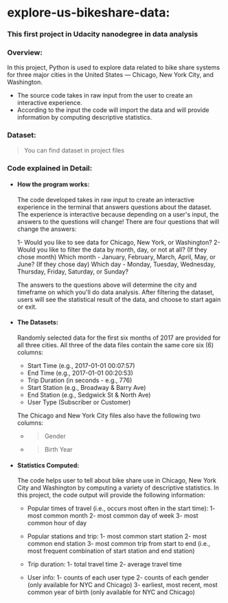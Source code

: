 # explore-us-bikeshare-data:
### This first project in Udacity nanodegree in data analysis

### Overview:
In this project, Python is used to explore data related to bike share systems for three major cities in the United States — Chicago, New York City, and Washington.
 * The source code takes in raw input from the user to create an interactive experience.
 * According to the input the code will import the data and will provide information by computing descriptive statistics.
### Dataset:
> You can find dataset in project files
### Code explained in Detail:
* #### How the program works:
  The code developed takes in raw input to create an interactive experience in the terminal that answers questions about the dataset. The experience is interactive because depending on a user's input, the answers to the questions will change! There are four questions that will change the answers:

     1- Would you like to see data for Chicago, New York, or Washington?
     2- Would you like to filter the data by month, day, or not at all?
       (If they chose month) Which month - January, February, March, April, May, or June?
       (If they chose day) Which day - Monday, Tuesday, Wednesday, Thursday, Friday, Saturday, or Sunday?

  The answers to the questions above will determine the city and timeframe on which you'll do data analysis. After filtering the dataset, users will see the statistical result of the data, and choose to start again or exit.
* #### The Datasets:
  Randomly selected data for the first six months of 2017 are provided for all three cities. All three of the data files contain the same core six (6) columns:

    * Start Time (e.g., 2017-01-01 00:07:57)
    * End Time (e.g., 2017-01-01 00:20:53)
    * Trip Duration (in seconds - e.g., 776)
    * Start Station (e.g., Broadway & Barry Ave)
    * End Station (e.g., Sedgwick St & North Ave)
    * User Type (Subscriber or Customer)

  The Chicago and New York City files also have the following two columns:

    * >Gender
    * >Birth Year
* #### Statistics Computed:
  The code helps user to tell about bike share use in Chicago, New York City and Washington by computing a variety of descriptive statistics. In this project, the code output will provide the following information:

    * Popular times of travel (i.e., occurs most often in the start time):
        1- most common month
        2- most common day of week
        3- most common hour of day

    * Popular stations and trip:
        1- most common start station
        2- most common end station
        3- most common trip from start to end (i.e., most frequent combination of start station and end station)

    * Trip duration:
        1- total travel time
        2- average travel time

    * User info:
        1- counts of each user type
        2- counts of each gender (only available for NYC and Chicago)
        3- earliest, most recent, most common year of birth (only available for NYC and Chicago)
    

